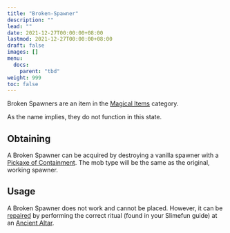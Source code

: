 ```yaml
---
title: "Broken-Spawner"
description: ""
lead: ""
date: 2021-12-27T00:00:00+08:00
lastmod: 2021-12-27T00:00:00+08:00
draft: false
images: []
menu: 
  docs:
    parent: "tbd"
weight: 999
toc: false
---
```


Broken Spawners are an item in the [Magical Items](https://github.com/Slimefun/Slimefun4/wiki/Magical-Items) category.

As the name implies, they do not function in this state.

## Obtaining

A Broken Spawner can be acquired by destroying a vanilla spawner with a [Pickaxe of Containment](https://github.com/Slimefun/Slimefun4/wiki/Pickaxe-of-Containment). The mob type will be the same as the original, working spawner.

## Usage

A Broken Spawner does not work and cannot be placed. However, it can be [repaired](https://github.com/Slimefun/Slimefun4/wiki/Reinforced-Spawner) by performing the correct ritual (found in your Slimefun guide) at an [Ancient Altar](https://github.com/Slimefun/Slimefun4/wiki/Ancient-Altar).
